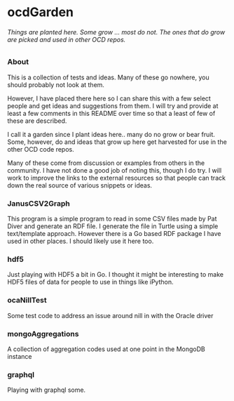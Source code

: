 # ocdGarden
###### Things are planted here.  Some grow ... most do not.  The ones that do grow are picked and used in other OCD repos.

### About
This is a collection of tests and ideas.  Many of these go nowhere, you should probably not look at them.

However, I have placed there here so I can share this with a few select people and get ideas
and suggestions from them.   I will try and provide at least a few comments in this 
README over time so that a least of few of these are described.

I call it a garden since I plant ideas here..  many do no grow or bear fruit.  Some, however, 
do and ideas that grow up here get harvested for use in the other OCD code repos.  

Many of these come from discussion or examples from others in the community.  I have not done
a good job of noting this, though I do try.  I will work to improve the links to the external 
resources so that people can track down the real source of various snippets or ideas. 

### JanusCSV2Graph
This program is a simple program to read in some CSV files made by Pat Diver and generate
an RDF file.  I generate the file in Turtle using a simple text/template approach.  However 
there is a Go based RDF package I have used in other places.  I should likely use it here too.

### hdf5
Just playing with HDF5 a bit in Go.  I thought it might be interesting to make HDF5 files of 
data for people to use in things like iPython.  

### ocaNillTest
Some test code to address an issue around nill in with the Oracle driver

### mongoAggregations
A collection of aggregation codes used at one point in the MongoDB instance

### graphql
Playing with graphql some.  
